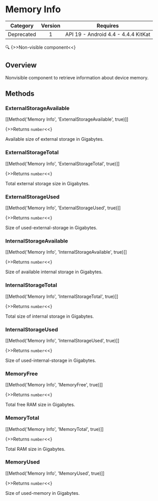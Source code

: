 # Memory Info

| Category | Version | Requires |
|:--------:|:-------:|:--------:|
|Deprecated|1|API 19 - Android 4.4 - 4.4.4 KitKat|

:mag: {>>Non-visible component<<}

## Overview

Nonvisible component to retrieve information about device memory.

## Methods

### ExternalStorageAvailable

[[Method('Memory Info', 'ExternalStorageAvailable', true)]]

{>>Returns `number`<<}

Available size of external storage in Gigabytes.

### ExternalStorageTotal

[[Method('Memory Info', 'ExternalStorageTotal', true)]]

{>>Returns `number`<<}

Total external storage size in Gigabytes.

### ExternalStorageUsed

[[Method('Memory Info', 'ExternalStorageUsed', true)]]

{>>Returns `number`<<}

Size of used-external-storage in Gigabytes.

### InternalStorageAvailable

[[Method('Memory Info', 'InternalStorageAvailable', true)]]

{>>Returns `number`<<}

Size of available internal storage in Gigabytes.

### InternalStorageTotal

[[Method('Memory Info', 'InternalStorageTotal', true)]]

{>>Returns `number`<<}

Total size of internal storage in Gigabytes.

### InternalStorageUsed

[[Method('Memory Info', 'InternalStorageUsed', true)]]

{>>Returns `number`<<}

Size of used-internal-storage in Gigabytes.

### MemoryFree

[[Method('Memory Info', 'MemoryFree', true)]]

{>>Returns `number`<<}

Total free RAM size in Gigabytes.

### MemoryTotal

[[Method('Memory Info', 'MemoryTotal', true)]]

{>>Returns `number`<<}

Total RAM size in Gigabytes.

### MemoryUsed

[[Method('Memory Info', 'MemoryUsed', true)]]

{>>Returns `number`<<}

Size of used-memory in Gigabytes.